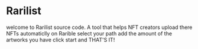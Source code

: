 # Rarilist
welcome to Rarilist source code.
A tool that helps NFT creators upload there NFTs automaticlly on Rarible 
select your path add the amount of the artworks you have click start and THAT'S IT!
